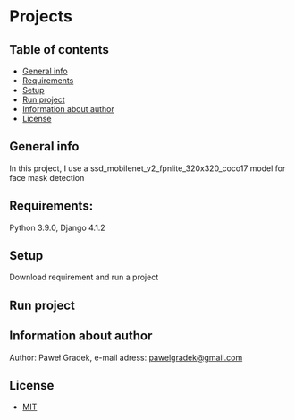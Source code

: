 # Projects

## Table of contents
* [General info](#general-info)
* [Requirements](#requirements)
* [Setup](#setup)
* [Run project](#run-project)
* [Information about author](#information-about-author)
* [License](#license)

## General info
In this project, I use a ssd_mobilenet_v2_fpnlite_320x320_coco17 model for face mask detection 

## Requirements:
Python 3.9.0,
Django 4.1.2


## Setup
Download requirement and run a project

## Run project


## Information about author
Author: Paweł Gradek,
e-mail adress: pawelgradek@gmail.com

## License
* [MIT](LICENSE.md)